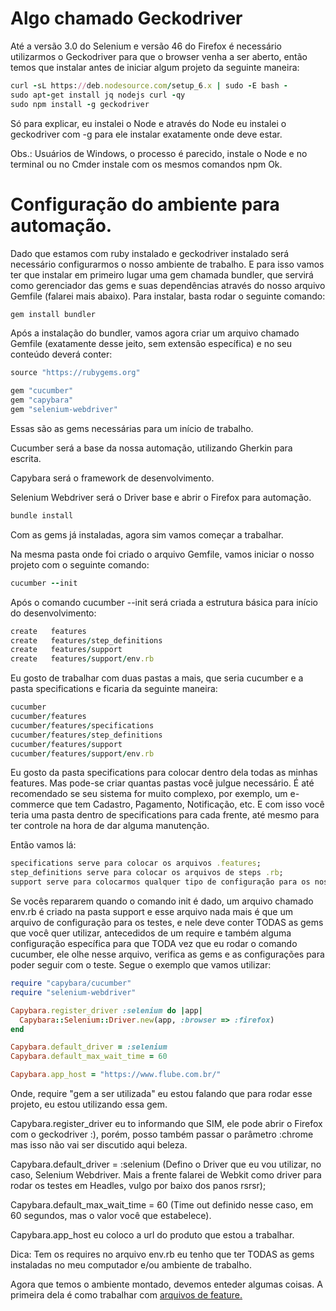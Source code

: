 # Algo chamado Geckodriver

Até a versão 3.0 do Selenium e versão 46 do Firefox é necessário utilizarmos o Geckodriver para que o browser venha a ser aberto, então temos que instalar antes de iniciar algum projeto da seguinte maneira:

```ruby
curl -sL https://deb.nodesource.com/setup_6.x | sudo -E bash -
sudo apt-get install jq nodejs curl -qy
sudo npm install -g geckodriver
```

Só para explicar, eu instalei o Node e através do Node eu instalei o geckodriver com -g para ele instalar exatamente onde deve estar.

Obs.: Usuários de Windows, o processo é parecido, instale o Node e no terminal ou no Cmder instale com os mesmos comandos npm Ok.

# Configuração do ambiente para automação.

Dado que estamos com ruby instalado e geckodriver instalado será necessário configurarmos o nosso ambiente de trabalho. E para isso vamos ter que instalar em primeiro lugar uma gem chamada bundler, que servirá como gerenciador das gems e suas dependências através do nosso arquivo Gemfile (falarei mais abaixo). Para instalar, basta rodar o seguinte comando:

```ruby
gem install bundler
```
Após a instalação do bundler, vamos agora criar um arquivo chamado Gemfile (exatamente desse jeito, sem extensão específica) e no seu conteúdo deverá conter:

```ruby
source "https://rubygems.org"

gem "cucumber"
gem "capybara"
gem "selenium-webdriver"
```
Essas são as gems necessárias para um início de trabalho.

Cucumber será a base da nossa automação, utilizando Gherkin para escrita.

Capybara será o framework de desenvolvimento.

Selenium Webdriver será o Driver base e abrir o Firefox para automação.

```ruby
bundle install
```
Com as gems já instaladas, agora sim vamos começar a trabalhar.

Na mesma pasta onde foi criado o arquivo Gemfile, vamos iniciar o nosso projeto com o seguinte comando:

```ruby
cucumber --init
```

Após o comando cucumber --init será criada a estrutura básica para início do desenvolvimento:

```ruby
create   features
create   features/step_definitions
create   features/support
create   features/support/env.rb
```
Eu gosto de trabalhar com duas pastas a mais, que seria cucumber e a pasta specifications e ficaria da seguinte maneira:

```ruby
cucumber
cucumber/features
cucumber/features/specifications
cucumber/features/step_definitions
cucumber/features/support
cucumber/features/support/env.rb
```
Eu gosto da pasta specifications para colocar dentro dela todas as minhas features. Mas pode-se criar quantas pastas você julgue necessário. É até recomendado se seu sistema for muito complexo, por exemplo, um e-commerce que tem Cadastro, Pagamento, Notificação, etc. E com isso você teria uma pasta dentro de specifications para cada frente, até mesmo para ter controle na hora de dar alguma manutenção.

Então vamos lá:

```ruby
specifications serve para colocar os arquivos .features;
step_definitions serve para colocar os arquivos de steps .rb;
support serve para colocarmos qualquer tipo de configuração para os nossos testes também .rb (assim como o arquivo env.rb, que possui configurações iniciais, gems a serem utilizadas para os testes, etc.).
```
Se vocês repararem quando o comando init é dado, um arquivo chamado env.rb é criado na pasta support e esse arquivo nada mais é que um arquivo de configuração para os testes, e nele deve conter TODAS as gems que você quer utilizar, antecedidos de um require e também alguma configuração específica para que TODA vez que eu rodar o comando cucumber, ele olhe nesse arquivo, verifica as gems e as configurações para poder seguir com o teste. Segue o exemplo que vamos utilizar:

```ruby
require "capybara/cucumber"
require "selenium-webdriver"

Capybara.register_driver :selenium do |app|
  Capybara::Selenium::Driver.new(app, :browser => :firefox)
end

Capybara.default_driver = :selenium
Capybara.default_max_wait_time = 60

Capybara.app_host = "https://www.flube.com.br/"
```
Onde, require "gem a ser utilizada" eu estou falando que para rodar esse projeto, eu estou utilizando essa gem.

Capybara.register_driver eu to informando que SIM, ele pode abrir o Firefox com o geckodriver :), porém, posso também passar o parâmetro :chrome mas isso não vai ser discutido aqui beleza.

Capybara.default_driver = :selenium (Defino o Driver que eu vou utilizar, no caso, Selenium Webdriver. Mais a frente falarei de Webkit como driver para rodar os testes em Headles, vulgo por baixo dos panos rsrsr);

Capybara.default_max_wait_time = 60 (Time out definido nesse caso, em 60 segundos, mas o valor você que estabelece).

Capybara.app_host eu coloco a url do produto que estou a trabalhar.

Dica: Tem os requires no arquivo env.rb eu tenho que ter TODAS as gems instaladas no meu computador e/ou ambiente de trabalho.

Agora que temos o ambiente montado, devemos enteder algumas coisas. A primeira dela é como trabalhar com [arquivos de feature.](https://github.com/thiagomarquessp/capybaraforall/blob/master/Executando_seus_arquivos_Feature.md)

